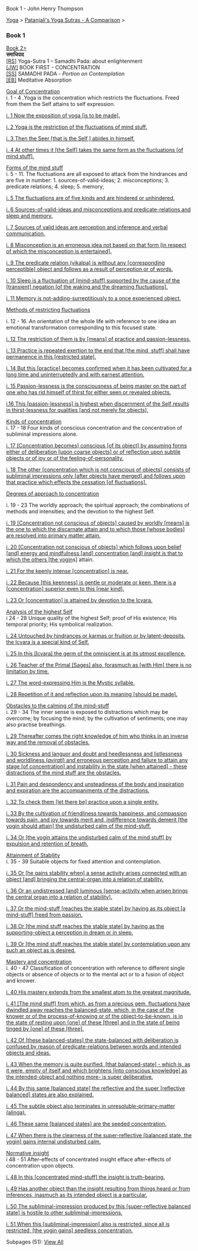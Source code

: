 Book 1 - John Henry Thompson


[Yoga](../../yoga.md)‎ > ‎[Patanjali's Yoga Sutras - A Comparison](../patanjani.md)‎ > ‎

### Book 1

[Book 2>](book-2.md)  
**समाधिपाद**  
[\[RS\]](http://www.ashtangayoga.info/source-texts/yoga-sutra-patanjali/chapter-1/) Yoga-Sutra 1 – Samadhi Pada: about enlightenment  
[\[JW\]](http://books.google.com/books?id=YzFImjtOxUwC&pg=PA3&ci=312%2C254%2C347%2C126&source=bookclip) BOOK FIRST - CONCENTRATION  
[\[SS\]](http://www.amazon.com/Yoga-Sutras-Patanjali-Commentary-Satchidananda/dp/0932040381) SAMADHI PADA - _Portion on Contemplation_  
[\[EB\]](http://www.amazon.com/Yoga-Sutras-Patanjali-Translation-Commentary/dp/0865477361/ref=sr_1_1?ie=UTF8&s=books&qid=1250508322&sr=1-1) Meditative Absorption

[Goal of Concentration](http://books.google.com/books?id=YzFImjtOxUwC&pg=PR30&ci=143%2C460%2C778%2C191&source=bookclip)  
i. 1 - 4 .Yoga is the concentration which restricts the fluctuations. Freed from them the Self attains to self expression.

[i. 1 Now the exposition of yoga \[is to be made\].](book-1/11.md)

[i. 2 Yoga is the restriction of the fluctuations of mind stuff.](book-1/12.md)

[i. 3 Then the Seer \[that is the Self \] abides in himself.](book-1/13.md)

[i. 4 At other times it \[the Self\] takes the same form as the fluctuations \[of mind stuff\].](book-1/14.md)

[Forms of the mind stuff](http://books.google.com/books?id=YzFImjtOxUwC&pg=PR30&ci=149%2C667%2C775%2C409&source=bookclip)  
i. 5 - 11. The fluctuations are all exposed to attack from the hindrances and are five in number: 1. sources-of-valid-ideas; 2. misconceptions; 3. predicate relations; 4. sleep; 5. memory;

[i. 5 The fluctuations are of five kinds and are hindered or unhindered.](book-1/15.md)

[i. 6 Sources-of-valid-ideas and misconceptions and predicate-relations and sleep and memory.](book-1/16.md)

[i. 7 Sources of valid ideas are perception and inference and verbal communication.](book-1/17.md)

[i. 8 Misconception is an erroneous idea not based on that form \[in respect of which the misconception is entertained\].](book-1/18.md)

[i. 9 The predicate relation (vikalpa) is without any \[corresponding perceptible\] object and follows as a result of perception or of words.](book-1/19.md)

[i. 10 Sleep is a fluctuation of \[mind-stuff\] supported by the cause of the \[transient\] negation \[of the waking and the dreaming fluctuations\].](book-1/110-1.md)

[i. 11 Memory is not-adding-surreptitiously to a once experienced object.](book-1/111-1.md)

[Methods of restricting fluctuations](http://books.google.com/books?id=YzFImjtOxUwC&pg=PR30&ci=136%2C1067%2C785%2C235&source=bookclip)

i. 12 - 16. An orientation of the whole life with reference to one idea an emotional transformation corresponding to this focused state.

[i. 12 The restriction of them is by \[means\] of practice and passion-lessness.](book-1/112.md)

[i. 13 Practice is repeated exertion to the end that \[the mind  stuff\] shall have permanence in this \[restricted state\].](book-1/113.md)

[i. 14 But this \[practice\] becomes confirmed when it has been cultivated for a long time and uninterruptedly and with earnest attention.](book-1/114.md)

[i. 15 Passion-lessness is the consciousness of being master on the part of one who has rid himself of thirst for either seen or revealed objects.](book-1/115.md)

[i.16 This \[passion-lessness\] is highest when discernment of the Self results in thirst-lessness for qualities \[and not merely for objects\].](book-1/116.md)

[Kinds of concentration](http://books.google.com/books?id=YzFImjtOxUwC&pg=PR31&ci=104%2C355%2C790%2C266&source=bookclip)  
i. 17 - 18 Four kinds of conscious concentration and the concentration of subliminal impressions alone.

[i. 17 \[Concentration becomes\] conscious \[of its object\] by assuming forms either of deliberation \[upon coarse objects\] or of reflection upon subtile objects or of joy or of the feeling-of-personality.](book-1/117.md)

[i. 18 The other \[concentration which is not conscious of objects\] consists of subliminal impressions only \[after objects have merged\] and follows upon that practice which effects the cessation \[of fluctuations\].](book-1/118.md)

[Degrees of approach to concentration](http://books.google.com/books?id=YzFImjtOxUwC&pg=PR31&ci=123%2C626%2C749%2C336&source=bookclip)

i. 19 - 23 The worldly approach; the spiritual approach; the combinations of methods and intensities; and the devotion to the highest Self.

[i. 19 \[Concentration not conscious of objects\] caused by worldly \[means\] is the one to which the discarnate attain and to which those \[whose bodies\] are resolved into primary matter attain.](book-1/119.md)

[i. 20 \[Concentration not conscious of objects\] which follows upon belief \[and\] energy and mindfulness \[and\] concentration \[and\] insight is that to which the others \[the yogin](book-1/120.md)s\] attain.

[i. 21 For the keenly intense \[concentration\] is near.](book-1/121.md)

[i. 22 Because \[this keenness\] is gentle or moderate or keen, there is a \[concentration\] superior even to this \[near kind\].](book-1/122.md)

[i. 23 Or \[concentration\] is attained by devotion to the Icvara.](book-1/123.md)

[Analysis of the highest Self](http://books.google.com/books?id=YzFImjtOxUwC&pg=PR31&ci=101%2C965%2C787%2C288&source=bookclip)  
i 24 - 28 Unique quality of the highest Self; proof of His existence; His temporal priority; His symbolical realization.

[i. 24 Untouched by hindrances or karmas or fruition or by latent-deposits, the Icvara is a special kind of Self.](book-1/124.md)

[i. 25 In this \[Icvara\] the germ of the omniscient is at its utmost excellence.](book-1/125.md)

[i. 26 Teacher of the Primal \[Sages\] also, forasmuch as \[with Him\] there is no limitation by time.](book-1/126.md)

[i. 27 The word-expressing Him is the Mystic syllable.](book-1/127.md)

[i. 28 Repetition of it and reflection upon its meaning \[should be made\].](book-1/128.md)

[Obstacles to the calming of the mind-stuff](http://books.google.com/books?id=YzFImjtOxUwC&pg=PR32&ci=139%2C137%2C774%2C431&source=bookclip)  
i. 29 - 34 The inner sense is exposed to distractions which may be overcome; by focusing the mind; by the cultivation of sentiments; one may also practise breathings.

[i. 29 Thereafter comes the right knowledge of him who thinks in an inverse way and the removal of obstacles.](book-1/129.md)

[i. 30 Sickness and languor and doubt and heedlessness and listlessness and worldliness (_avirati_) and erroneous perception and failure to attain any stage \[of concentration\] and instability in the state \[when attained\] - these distractions of the mind stuff are the obstacles.](book-1/130.md)

[i. 31 Pain and despondency and unsteadiness of the body and inspiration and expiration are the accompaniments of the distractions.](book-1/131.md)

[i. 32 To check them \[let there be\] practice upon a single entity.](book-1/132.md)

[i. 33 By the cultivation of friendliness towards happiness, and compassion towards pain, and joy towards merit and, indifference towards demerit \[the yogin should attain\] the undisturbed calm of the mind-stuff.](goog_1633545483.md)[](book-1/133.md)

[i. 34 Or \[the yogin attains the undisturbed calm of the mind stuff\] by expulsion and retention of breath.](book-1/134.md)

[Attainment of Stability](http://books.google.com/books?id=YzFImjtOxUwC&pg=PR32&ci=133%2C574%2C784%2C301&source=bookclip)  
i. 35 - 39 Suitable objects for fixed attention and contemplation.

[i. 35 Or \[he gains stability when\] a sense activity arises connected with an object \[and\] bringing the central-organ into a relation of stability.](book-1/135.md)

[i. 36 Or an undistressed \[and\] luminous \[sense-activity when arisen brings the central organ into a relation of stability\].](book-1/136.md)

[i. 37 Or the mind-stuff \[reaches the stable state\] by having as its object \[a mind-stuff\] freed from passion.](book-1/137.md)

[i. 38 Or \[the mind stuff reaches the stable state\] by having as the supporting-object a perception in dream or in sleep.](book-1/138.md)

[i. 39 Or \[the mind stuff reaches the stable state\] by contemplation upon any such an object as is desired.](book-1/139.md)

[Mastery and concentration](http://books.google.com/books?id=YzFImjtOxUwC&pg=PR32&ci=123%2C873%2C780%2C365&source=bookclip)  
i. 40 - 47 Classification of concentration with reference to different single objects or absence of objects or to the mental act or to a fusion of object and knower.

[i. 40 His mastery extends from the smallest atom to the greatest magnitude.](book-1/140.md)

[i. 41 \[The mind stuff\] from which, as from a precious gem, fluctuations have dwindled away reaches the balanced-state, which, in the case of the knower or of the process-of-knowing or of the object-to-be-known, is in the state of resting upon \[one\] of these \[three\] and in the state of being tinged by \[one\] of these \[three\].](book-1/141.md)

[i. 42 Of \[these balanced-states\] the state-balanced with deliberation is confused by reason of predicate-relations between words and intended objects and ideas.](book-1/142.md)

[i. 43 When the memory is quite purified, \[that balanced-state\] - which is, as it were, empty of itself and which brightens \[into conscious knowledge\] as the intended-object and nothing more- is super deliberative.](book-1/143.md)

[i. 44 By this same \[balanced state\] the reflective and the super \[reflective balanced\] states are also explained.](book-1/144.md)

[i. 45 The subtile object also terminates in unresoluble-primary-matter (alinga).](book-1/145.md)

[i. 46 These same \[balanced states\] are the seeded concentration.](book-1/146.md)

[i. 47 When there is the clearness of the super-reflective \[balanced state, the yogin\] gains internal undisturbed calm.](book-1/147.md)

[Normative insight](http://books.google.com/books?id=YzFImjtOxUwC&pg=PR33&ci=111%2C399%2C816%2C302&source=bookclip)  
i 48 - 51 After-effects of concentrated insight efface after-effects of concentration upon objects.

[i. 48 In this \[concentrated mind-stuff\] the insight is truth-bearing.](book-1/148.md)

[i. 49 Has another object than the insight resulting from things heard or from inferences, inasmuch as its intended object is a particular.](book-1/149.md)

[i. 50 The subliminal-impression produced by this \[super-reflective balanced state\] is hostile to other subliminal-impressions.](book-1/150.md)

[i. 51 When this \[subliminal-impression\] also is restricted, since all is restricted, \[the yogin gains\] seedless concentration.](book-1/151.md)

Subpages (51): [View All](../../system/app/pages/subPages-path=-yoga-patanjani-book-1.md)
